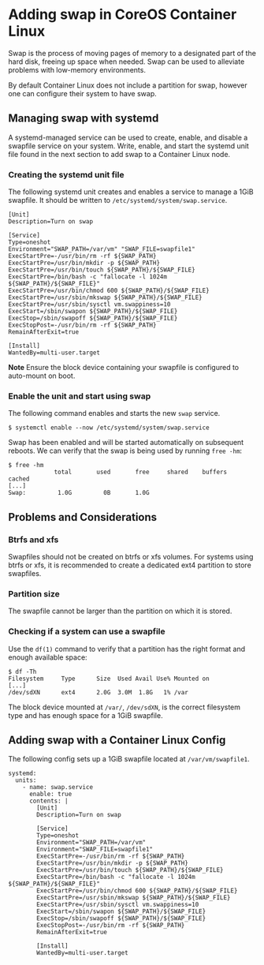 # Adding swap in CoreOS Container Linux

Swap is the process of moving pages of memory to a designated part of the hard disk, freeing up space when needed. Swap can be used to alleviate problems with low-memory environments.

By default Container Linux does not include a partition for swap, however one can configure their system to have swap.

## Managing swap with systemd

A systemd-managed service can be used to create, enable, and disable a swapfile service on your system. Write, enable, and start the systemd unit file found in the next section to add swap to a Container Linux node.

### Creating the systemd unit file

The following systemd unit creates and enables a service to manage a 1GiB swapfile. It should be written to `/etc/systemd/system/swap.service`.

```
[Unit]
Description=Turn on swap

[Service]
Type=oneshot
Environment="SWAP_PATH=/var/vm" "SWAP_FILE=swapfile1"
ExecStartPre=-/usr/bin/rm -rf ${SWAP_PATH}
ExecStartPre=/usr/bin/mkdir -p ${SWAP_PATH}
ExecStartPre=/usr/bin/touch ${SWAP_PATH}/${SWAP_FILE}
ExecStartPre=/bin/bash -c "fallocate -l 1024m ${SWAP_PATH}/${SWAP_FILE}"
ExecStartPre=/usr/bin/chmod 600 ${SWAP_PATH}/${SWAP_FILE}
ExecStartPre=/usr/sbin/mkswap ${SWAP_PATH}/${SWAP_FILE}
ExecStartPre=/usr/sbin/sysctl vm.swappiness=10
ExecStart=/sbin/swapon ${SWAP_PATH}/${SWAP_FILE}
ExecStop=/sbin/swapoff ${SWAP_PATH}/${SWAP_FILE}
ExecStopPost=-/usr/bin/rm -rf ${SWAP_PATH}
RemainAfterExit=true

[Install]
WantedBy=multi-user.target
```

**Note** Ensure the block device containing your swapfile is configured to auto-mount on boot.

### Enable the unit and start using swap

The following command enables and starts the new `swap` service.

```
$ systemctl enable --now /etc/systemd/system/swap.service
```

Swap has been enabled and will be started automatically on subsequent reboots. We can verify that the swap is being used by running `free -hm`:

```
$ free -hm
             total       used       free     shared    buffers     cached
[...]
Swap:         1.0G         0B       1.0G
```

## Problems and Considerations

### Btrfs and xfs

Swapfiles should not be created on btrfs or xfs volumes. For systems using btrfs or xfs, it is recommended to create a dedicated ext4 partition to store swapfiles.

### Partition size

The swapfile cannot be larger than the partition on which it is stored.

### Checking if a system can use a swapfile

Use the `df(1)` command to verify that a partition has the right format and enough available space:

```
$ df -Th
Filesystem     Type      Size  Used Avail Use% Mounted on
[...]
/dev/sdXN      ext4      2.0G  3.0M  1.8G   1% /var
```

The block device mounted at `/var/`, `/dev/sdXN`, is the correct filesystem type and has enough space for a 1GiB swapfile.

## Adding swap with a Container Linux Config

The following config sets up a 1GiB swapfile located at `/var/vm/swapfile1`.

```container-linux-config
systemd:
  units:
    - name: swap.service
      enable: true
      contents: |
        [Unit]
        Description=Turn on swap
        
        [Service]
        Type=oneshot
        Environment="SWAP_PATH=/var/vm"
        Environment="SWAP_FILE=swapfile1"
        ExecStartPre=-/usr/bin/rm -rf ${SWAP_PATH}
        ExecStartPre=/usr/bin/mkdir -p ${SWAP_PATH}
        ExecStartPre=/usr/bin/touch ${SWAP_PATH}/${SWAP_FILE}
        ExecStartPre=/bin/bash -c "fallocate -l 1024m ${SWAP_PATH}/${SWAP_FILE}"
        ExecStartPre=/usr/bin/chmod 600 ${SWAP_PATH}/${SWAP_FILE}
        ExecStartPre=/usr/sbin/mkswap ${SWAP_PATH}/${SWAP_FILE}
        ExecStartPre=/usr/sbin/sysctl vm.swappiness=10
        ExecStart=/sbin/swapon ${SWAP_PATH}/${SWAP_FILE}
        ExecStop=/sbin/swapoff ${SWAP_PATH}/${SWAP_FILE}
        ExecStopPost=-/usr/bin/rm -rf ${SWAP_PATH}
        RemainAfterExit=true
        
        [Install]
        WantedBy=multi-user.target
```
